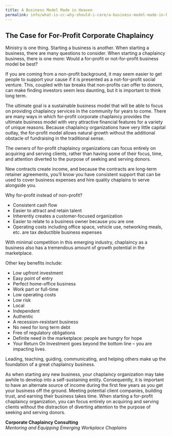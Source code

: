 ```yaml
---
title: A Business Model Made in Heaven
permalink: info/what-is-cc-why-should-i-care/a-business-model-made-in-heaven/
---
```

<h2>The Case for For-Profit Corporate Chaplaincy</h2>
<p>Ministry is one thing. Starting a business is another. When starting a business, there are many questions to consider. When starting a chaplaincy business, there is one more: Would a for-profit or not-for-profit business model be best?</p>
<p>If you are coming from a non-profit background, it may seem easier to get people to support your cause if it is presented as a not-for-profit social venture. This, coupled with tax breaks that non-profits can offer to donors, can make finding investors seem less daunting, but it is important to think long term.</p>
<p>The ultimate goal is a sustainable business model that will be able to focus on providing chaplaincy services in the community for years to come. There are many ways in which for-profit corporate chaplaincy provides the ultimate business model with very attractive financial features for a variety of unique reasons. Because chaplaincy organizations have very little capital outlay, the for-profit model allows natural growth without the additional obstacle of fundraising in the traditional sense.</p>
<p>The owners of for-profit chaplaincy organizations can focus entirely on acquiring and serving clients, rather than having some of their focus, time, and attention diverted to the purpose of seeking and serving donors.</p>
<p>New contracts create income, and because the contracts are long-term retainer agreements, you’ll know you have consistent support that can be used to cover business expenses and hire quality chaplains to serve alongside you.</p>
<p>Why for-profit instead of non-profit?</p>
<ul>
<li>Consistent cash flow</li>
<li>Easier to attract and retain talent</li>
<li>Inherently creates a customer-focused organization</li>
<li>Easier to relate to a business owner because you are one</li>
<li>Operating costs including office space, vehicle use, networking meals, etc. are tax deductible business expenses</li>
</ul>
<p>With minimal competition in this emerging industry, chaplaincy as a business also has a tremendous amount of growth potential in the marketplace.</p>
<p>Other key benefits include:</p>
<ul>
<li>Low upfront investment</li>
<li>Easy point of entry</li>
<li>Perfect home-office business</li>
<li>Work part or full-time</li>
<li>Low operating costs</li>
<li>Low risk</li>
<li>Local</li>
<li>Independent</li>
<li>Authentic</li>
<li>A recession-resistant business</li>
<li>No need for long term debt</li>
<li>Free of regulatory obligations</li>
<li>Definite need in the marketplace: people are hungry for hope</li>
<li>Your Return On Investment goes beyond the bottom line – you are impacting lives.</li>
</ul>
<p>Leading, teaching, guiding, communicating, and helping others make up the foundation of a great chaplaincy business.</p>
<p>As when starting any new business, your chaplaincy organization may take awhile to develop into a self-sustaining entity. Consequently, it is important to have an alternate source of income during the first few years as you get your business off the ground. Meeting potential client companies, building trust, and earning their business takes time. When starting a for-profit chaplaincy organization, you can focus entirely on acquiring and serving clients without the distraction of diverting attention to the purpose of seeking and serving donors.</p>
<p><strong>Corporate Chaplaincy Consulting</strong><br />
<em>Mentoring and Equipping Emerging Workplace Chaplains</em></p>

